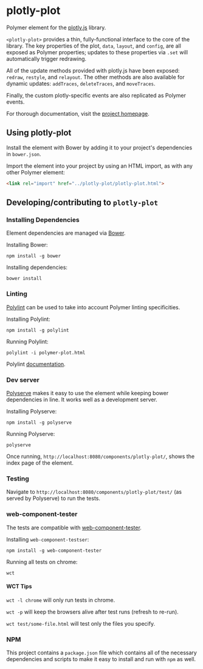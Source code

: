 # plotly-plot

Polymer element for the [plotly.js](https://plot.ly/javascript/) library.

`<plotly-plot>` provides a thin, fully-functional interface to the core of the
library. The key properties of the plot, `data`, `layout`, and `config`, are
all exposed as Polymer properties; updates to these properties via `.set` will
automatically trigger redrawing.

All of the update methods provided with plotly.js have been exposed:
`redraw`, `restyle`, and `relayout`. The other methods are also
available for dynamic updates: `addTraces`, `deleteTraces`, and `moveTraces`.

Finally, the custom plotly-specific events are also replicated as Polymer
events.

For thorough documentation, visit the
[project homepage](https://ginkgobioworks.github.io/plotly-plot).

## Using plotly-plot

Install the element with Bower by adding it to your project's dependencies in
`bower.json`.

Import the element into your project by using an HTML import, as with any other
Polymer element:

```html
<link rel="import" href="../plotly-plot/plotly-plot.html">
```

## Developing/contributing to `plotly-plot`

### Installing Dependencies

Element dependencies are managed via [Bower](http://bower.io/).

Installing Bower:

    npm install -g bower

Installing dependencies:

    bower install


### Linting

[Polylint](https://github.com/PolymerLabs/polylint) can be used to take into
account Polymer linting specificities.

Installing Polylint:

    npm install -g polylint

Running Polylint:

	polylint -i polymer-plot.html

Polylint [documentation](https://github.com/PolymerLabs/polylint#polylint).


### Dev server

[Polyserve](https://github.com/PolymerLabs/polyserve) makes it easy to use the
element while keeping bower dependencies in line. It works well as a development
server.

Installing Polyserve:

    npm install -g polyserve

Running Polyserve:

    polyserve

Once running, `http://localhost:8080/components/plotly-plot/`, shows the
index page of the element.


### Testing

Navigate to `http://localhost:8080/components/plotly-plot/test/` (as served
by Polyserve) to run the tests.

### web-component-tester

The tests are compatible with [web-component-tester](https://github.com/Polymer/web-component-tester).

Installing `web-component-testser`:

    npm install -g web-component-tester

Running all tests on chrome:

    wct

#### WCT Tips

`wct -l chrome` will only run tests in chrome.

`wct -p` will keep the browsers alive after test runs (refresh to re-run).

`wct test/some-file.html` will test only the files you specify.

### NPM

This project contains a `package.json` file which contains all of the necessary
dependencies and scripts to make it easy to install and run with `npm` as well.
